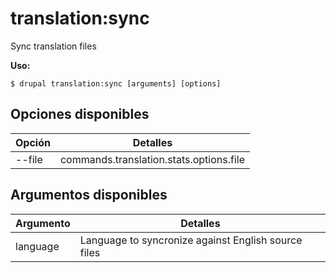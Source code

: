 # translation:sync
Sync translation files

**Uso:**
```
$ drupal translation:sync [arguments] [options]
```

## Opciones disponibles
Opción | Detalles
-------|-------------
--file | commands.translation.stats.options.file

## Argumentos disponibles
Argumento | Detalles
---------|-------------
language | Language to syncronize against English source files
